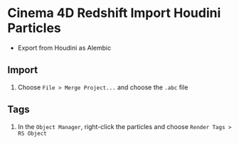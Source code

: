 # Cinema 4D Redshift Import Houdini Particles

- Export from Houdini as Alembic

## Import

1. Choose `File > Merge Project...` and choose the `.abc` file

## Tags

1. In the `Object Manager`, right-click the particles and choose `Render Tags > RS Object`
